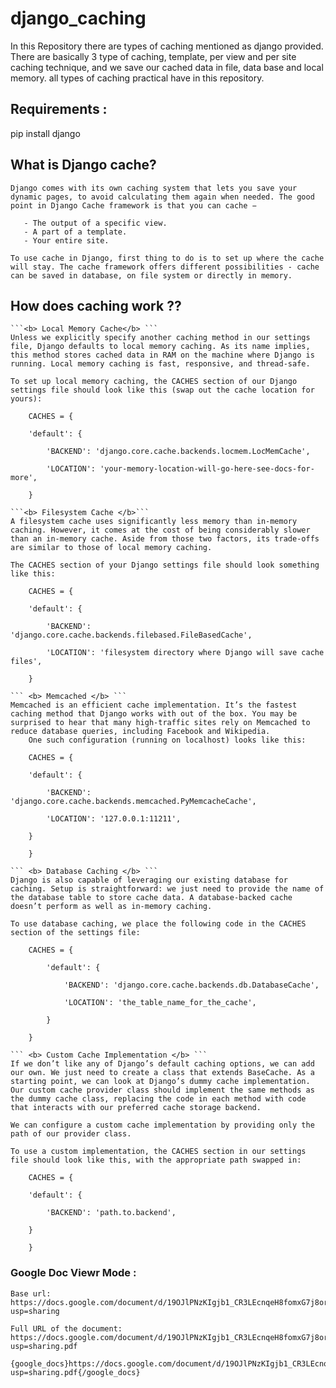 # django_caching
In this Repository there are types of caching mentioned as django provided. There are basically 3 type of caching, template, per view and per site caching technique, and we save our cached data in file, data base and local memory. all types of caching practical have in this repository. 

## Requirements :
pip install django

## What is Django cache?
    Django comes with its own caching system that lets you save your dynamic pages, to avoid calculating them again when needed. The good point in Django Cache framework is that you can cache −

       - The output of a specific view.
       - A part of a template.
       - Your entire site.

    To use cache in Django, first thing to do is to set up where the cache will stay. The cache framework offers different possibilities - cache can be saved in database, on file system or directly in memory.

## How does caching work ??
    ```<b> Local Memory Cache</b> ```
    Unless we explicitly specify another caching method in our settings file, Django defaults to local memory caching. As its name implies, this method stores cached data in RAM on the machine where Django is running. Local memory caching is fast, responsive, and thread-safe. 

    To set up local memory caching, the CACHES section of our Django settings file should look like this (swap out the cache location for yours):

        CACHES = {

        'default': {

            'BACKEND': 'django.core.cache.backends.locmem.LocMemCache',

            'LOCATION': 'your-memory-location-will-go-here-see-docs-for-more',

        }

    ```<b> Filesystem Cache </b>```
    A filesystem cache uses significantly less memory than in-memory caching. However, it comes at the cost of being considerably slower than an in-memory cache. Aside from those two factors, its trade-offs are similar to those of local memory caching.

    The CACHES section of your Django settings file should look something like this:

        CACHES = {

        'default': {

            'BACKEND': 'django.core.cache.backends.filebased.FileBasedCache',

            'LOCATION': 'filesystem directory where Django will save cache files',

        }

    ``` <b> Memcached </b> ```
    Memcached is an efficient cache implementation. It’s the fastest caching method that Django works with out of the box. You may be surprised to hear that many high-traffic sites rely on Memcached to reduce database queries, including Facebook and Wikipedia.
        One such configuration (running on localhost) looks like this:

        CACHES = {

        'default': {

            'BACKEND': 'django.core.cache.backends.memcached.PyMemcacheCache',

            'LOCATION': '127.0.0.1:11211',

        }

        }

    ``` <b> Database Caching </b> ```
    Django is also capable of leveraging our existing database for caching. Setup is straightforward: we just need to provide the name of the database table to store cache data. A database-backed cache doesn’t perform as well as in-memory caching.

    To use database caching, we place the following code in the CACHES section of the settings file:

        CACHES = {

            'default': {

                'BACKEND': 'django.core.cache.backends.db.DatabaseCache',

                'LOCATION': 'the_table_name_for_the_cache',

            }

        }

    ``` <b> Custom Cache Implementation </b> ```
    If we don’t like any of Django’s default caching options, we can add our own. We just need to create a class that extends BaseCache. As a starting point, we can look at Django’s dummy cache implementation. Our custom cache provider class should implement the same methods as the dummy cache class, replacing the code in each method with code that interacts with our preferred cache storage backend. 

    We can configure a custom cache implementation by providing only the path of our provider class.

    To use a custom implementation, the CACHES section in our settings file should look like this, with the appropriate path swapped in:

        CACHES = {

        'default': {

            'BACKEND': 'path.to.backend',

        }

        }

### Google Doc Viewr Mode : 
    Base url: https://docs.google.com/document/d/19OJlPNzKIgjb1_CR3LEcnqeH8fomxG7j8or1L2H8P2s/edit?usp=sharing

    Full URL of the document: https://docs.google.com/document/d/19OJlPNzKIgjb1_CR3LEcnqeH8fomxG7j8or1L2H8P2s/edit?usp=sharing.pdf

    {google_docs}https://docs.google.com/document/d/19OJlPNzKIgjb1_CR3LEcnqeH8fomxG7j8or1L2H8P2s/edit?usp=sharing.pdf{/google_docs}